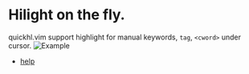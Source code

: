 # Hilight on the fly.
quickhl.vim support highlight for manual keywords, `tag`, `<cword>` under cursor.
![Example](https://github.com/t9md/t9md/blob/master/img/quickhl_anime.gif?raw=true)
* [help](https://github.com/t9md/vim-quickhl/blob/master/doc/quickhl.txt)
